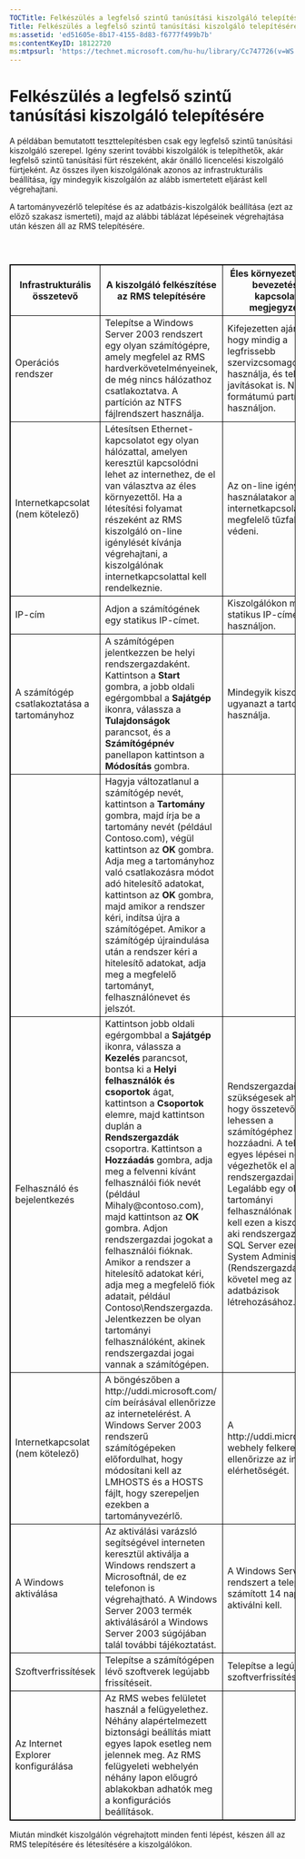 ```yaml
---
TOCTitle: Felkészülés a legfelső szintű tanúsítási kiszolgáló telepítésére
Title: Felkészülés a legfelső szintű tanúsítási kiszolgáló telepítésére
ms:assetid: 'ed51605e-8b17-4155-8d83-f6777f499b7b'
ms:contentKeyID: 18122720
ms:mtpsurl: 'https://technet.microsoft.com/hu-hu/library/Cc747726(v=WS.10)'
---
```


Felkészülés a legfelső szintű tanúsítási kiszolgáló telepítésére
================================================================

A példában bemutatott teszttelepítésben csak egy legfelső szintű tanúsítási kiszolgáló szerepel. Igény szerint további kiszolgálók is telepíthetők, akár legfelső szintű tanúsítási fürt részeként, akár önálló licencelési kiszolgáló fürtjeként. Az összes ilyen kiszolgálónak azonos az infrastrukturális beállítása, így mindegyik kiszolgálón az alább ismertetett eljárást kell végrehajtani.

A tartományvezérlő telepítése és az adatbázis-kiszolgálók beállítása (ezt az előző szakasz ismerteti), majd az alábbi táblázat lépéseinek végrehajtása után készen áll az RMS telepítésére.

###  

 
<p> </p>
<table style="border:1px solid black;">
<colgroup>
<col width="33%" />
<col width="33%" />
<col width="33%" />
</colgroup>
<thead>
<tr class="header">
<th style="border:1px solid black;" >Infrastrukturális összetevő</th>
<th style="border:1px solid black;" >A kiszolgáló felkészítése az RMS telepítésére</th>
<th style="border:1px solid black;" >Éles környezetben való bevezetéssel kapcsolatos megjegyzések</th>
</tr>
</thead>
<tbody>
<tr class="odd">
<td style="border:1px solid black;">Operációs rendszer</td>
<td style="border:1px solid black;">Telepítse a Windows Server 2003 rendszert egy olyan számítógépre, amely megfelel az RMS hardverkövetelményeinek, de még nincs hálózathoz csatlakoztatva. A partíción az NTFS fájlrendszert használja.</td>
<td style="border:1px solid black;">Kifejezetten ajánljuk, hogy mindig a legfrissebb szervizcsomagot használja, és telepítse a javításokat is. NTFS formátumú partíciókat használjon.</td>
</tr>
<tr class="even">
<td style="border:1px solid black;">Internetkapcsolat
(nem kötelező)</td>
<td style="border:1px solid black;">Létesítsen Ethernet-kapcsolatot egy olyan hálózattal, amelyen keresztül kapcsolódni lehet az internethez, de el van választva az éles környezettől. Ha a létesítési folyamat részeként az RMS kiszolgáló on-line igénylését kívánja végrehajtani, a kiszolgálónak internetkapcsolattal kell rendelkeznie.</td>
<td style="border:1px solid black;">Az on-line igénylés használatakor az internetkapcsolatot megfelelő tűzfallal kell védeni.</td>
</tr>
<tr class="odd">
<td style="border:1px solid black;">IP-cím</td>
<td style="border:1px solid black;">Adjon a számítógének egy statikus IP-címet.</td>
<td style="border:1px solid black;">Kiszolgálókon mindig statikus IP-címet használjon.</td>
</tr>
<tr class="even">
<td style="border:1px solid black;">A számítógép csatlakoztatása a tartományhoz</td>
<td style="border:1px solid black;">A számítógépen jelentkezzen be helyi rendszergazdaként. Kattintson a <strong>Start</strong> gombra, a jobb oldali egérgombbal a <strong>Sajátgép</strong> ikonra, válassza a <strong>Tulajdonságok</strong> parancsot, és a <strong>Számítógépnév</strong> panellapon kattintson a <strong>Módosítás</strong> gombra.</td>
<td style="border:1px solid black;">Mindegyik kiszolgálón ugyanazt a tartományt használja.</td>
</tr>
<tr class="odd">
<td style="border:1px solid black;"> </td>
<td style="border:1px solid black;">Hagyja változatlanul a számítógép nevét, kattintson a <strong>Tartomány</strong> gombra, majd írja be a tartomány nevét (például Contoso.com), végül kattintson az <strong>OK</strong> gombra. Adja meg a tartományhoz való csatlakozásra módot adó hitelesítő adatokat, kattintson az <strong>OK</strong> gombra, majd amikor a rendszer kéri, indítsa újra a számítógépet. Amikor a számítógép újraindulása után a rendszer kéri a hitelesítő adatokat, adja meg a megfelelő tartományt, felhasználónevet és jelszót.</td>
<td style="border:1px solid black;"> </td>
</tr>
<tr class="even">
<td style="border:1px solid black;">Felhasználó és bejelentkezés</td>
<td style="border:1px solid black;">Kattintson jobb oldali egérgombbal a <strong>Sajátgép</strong> ikonra, válassza a <strong>Kezelés</strong> parancsot, bontsa ki a <strong>Helyi felhasználók és csoportok</strong> ágat, kattintson a <strong>Csoportok</strong> elemre, majd kattintson duplán a <strong>Rendszergazdák</strong> csoportra.
Kattintson a <strong>Hozzáadás</strong> gombra, adja meg a felvenni kívánt felhasználói fiók nevét (például Mihaly@contoso.com), majd kattintson az <strong>OK</strong> gombra. Adjon rendszergazdai jogokat a felhasználói fióknak. Amikor a rendszer a hitelesítő adatokat kéri, adja meg a megfelelő fiók adatait, például Contoso\Rendszergazda.
Jelentkezzen be olyan tartományi felhasználóként, akinek rendszergazdai jogai vannak a számítógépen.</td>
<td style="border:1px solid black;">Rendszergazdai jogok szükségesek ahhoz, hogy összetevőket lehessen a számítógéphez hozzáadni. A telepítés egyes lépései nem végezhetők el a helyi rendszergazdai fiókkal. Legalább egy olyan tartományi felhasználónak léteznie kell ezen a kiszolgálón, aki rendszergazda is. Az SQL Server ezenkívül System Administrator (Rendszergazda) jogokat követel meg az új adatbázisok létrehozásához.</td>
</tr>
<tr class="odd">
<td style="border:1px solid black;">Internetkapcsolat
(nem kötelező)</td>
<td style="border:1px solid black;">A böngészőben a http://uddi.microsoft.com/ cím beírásával ellenőrizze az internetelérést. A Windows Server 2003 rendszerű számítógépeken előfordulhat, hogy módosítani kell az LMHOSTS és a HOSTS fájlt, hogy szerepeljen ezekben a tartományvezérlő.</td>
<td style="border:1px solid black;">A http://uddi.microsoft.com webhely felkeresésével ellenőrizze az internet elérhetőségét.</td>
</tr>
<tr class="even">
<td style="border:1px solid black;">A Windows aktiválása</td>
<td style="border:1px solid black;">Az aktiválási varázsló segítségével interneten keresztül aktiválja a Windows rendszert a Microsoftnál, de ez telefonon is végrehajtható. A Windows Server 2003 termék aktiválásáról a Windows Server 2003 súgójában talál további tájékoztatást.</td>
<td style="border:1px solid black;">A Windows Server 2003 rendszert a telepítésétől számított 14 napon belül aktiválni kell.</td>
</tr>
<tr class="odd">
<td style="border:1px solid black;">Szoftverfrissítések</td>
<td style="border:1px solid black;">Telepítse a számítógépen lévő szoftverek legújabb frissítéseit.</td>
<td style="border:1px solid black;">Telepítse a legújabb szoftverfrissítéseket.</td>
</tr>
<tr class="even">
<td style="border:1px solid black;">Az Internet Explorer konfigurálása</td>
<td style="border:1px solid black;">Az RMS webes felületet használ a felügyelethez. Néhány alapértelmezett biztonsági beállítás miatt egyes lapok esetleg nem jelennek meg. Az RMS felügyeleti webhelyén néhány lapon előugró ablakokban adhatók meg a konfigurációs beállítások.</td>
<td style="border:1px solid black;"> </td>
</tr>
</tbody>
</table>
  
Miután mindkét kiszolgálón végrehajtott minden fenti lépést, készen áll az RMS telepítésére és létesítésére a kiszolgálókon.
